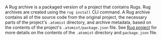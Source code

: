 A Rug archive is a packaged version of a project that contains Rugs.
Rug archives are created using the `rug install` CLI command.  A Rug
archive contains all of the source code from the original project, the
necessary parts of the project's `.atomist` directory, and archive
metadata, based on the contents of the project's
`.atomist/package.json` file.  See [Rug project][project] for more
details on the contents of the `.atomist` directory and `package.json`
file.

[project]: projects.md
